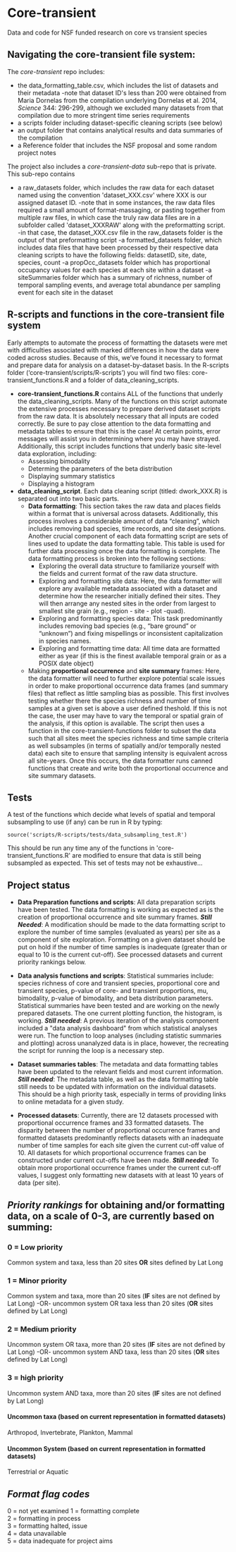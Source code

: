 # Core-transient
Data and code for NSF funded research on core vs transient species

## Navigating the core-transient file system:
The *core-transient* repo includes:
  - the data_formatting_table.csv, which includes the list of datasets and their metadata
    -note that dataset ID's less than 200 were obtained from Maria Dornelas from the compilation underlying Dornelas et al. 2014, *Science* 344: 296-299, although we excluded many datasets from that compilation due to more stringent time series requirements
  - a scripts folder including dataset-specific cleaning scripts (see below)
  - an output folder that contains analytical results and data summaries of the compilation
  - a Reference folder that includes the NSF proposal and some random project notes

The project also includes a *core-transient-data* sub-repo that is private. This sub-repo contains
  - a raw_datasets folder, which includes the raw data for each dataset named using the convention 'dataset_XXX.csv' where XXX is our assigned dataset ID.
    -note that in some instances, the raw data files required a small amount of format-massaging, or pasting together from multiple raw files, in which case the truly raw data files are in a subfolder called 'dataset_XXXRAW' along with the preformatting script.
    -in that case, the dataset_XXX.csv file in the raw_datasets folder is the output of that preformatting script
  -a formatted_datasets folder, which includes data files that have been processed by their respective data cleaning scripts to have the following fields: datasetID, site, date, species, count
  -a propOcc_datasets folder which has proportional occupancy values for each species at each site within a dataset
  -a siteSummaries folder which has a summary of richness, number of temporal sampling events, and average total abundance per sampling event for each site in the dataset


## R-scripts and functions in the core-transient file system
Early attempts to automate the process of formatting the datasets were met with difficulties associated with marked differences in how the data were coded across studies. Because of this, we’ve found it necessary to format and prepare data for analysis on a dataset-by-dataset basis. In the R-scripts folder (‘core-transient/scripts/R-scripts’) you will find two files: core-transient_functions.R and a folder of data_cleaning_scripts.

  - **core-transient_functions.R** contains ALL of the functions that underly the data_cleaning_scripts. Many of the functions on this script automate the extensive processes necessary to prepare derived dataset scripts from the raw data. It is absolutely necessary that all inputs are coded correctly. Be sure to pay close attention to the data formatting and metadata tables to ensure that this is the case! At certain points, error messages will assist you in determining where you may have strayed. Additionally, this script includes functions that underly basic site-level data exploration, including:
    - Assessing bimodality
    - Determing the parameters of the beta distribution
    - Displaying summary statistics
    - Displaying a histogram
  - **data_cleaning_script**. Each data cleaning script (titled: dwork_XXX.R) is separated out into two basic parts.
    - **Data formatting**: This section takes the raw data and places fields within a format that is universal across datasets. Additionally, this process involves a considerable amount of data “cleaning”, which includes removing bad species, time records, and site designations. Another crucial component of each data formatting script are sets of lines used to update the data formatting table. This table is used for further data processing once the data formatting is complete. The data formatting process is broken into the following sections:
        - Exploring the overall data structure to familiarize yourself with the fields and current format of the raw data structure.
        - Exploring and formatting site data: Here, the data formatter will explore any available metadata associated with a dataset and determine how the researcher initially defined their sites. They will then arrange any nested sites in the order from largest to smallest site grain (e.g., region - site - plot -quad).
        - Exploring and formatting species data: This task predominantly includes removing bad species (e.g., “bare ground” or “unknown”) and fixing mispellings or inconsistent capitalization in species names.
        - Exploring and formatting time data: All time data are formatted either as year (if this is the finest available temporal grain or as a POSIX date object)
    - Making **proportional occurrence** and **site summary** frames: Here, the data formatter will need to further explore potential scale issues in order to make proportional occurrence data frames (and summary files) that reflect as little sampling bias as possible. This first involves testing whether there the species richness and number of time samples at a given set is above a user defined theshold. If this is not the case, the user may have to vary the temporal or spatial grain of the analysis, if this option is available. The script then uses a function in the core-transient-functions folder to subset the data such that all sites meet the species richness and time sample criteria as well subsamples (in terms of spatially and/or temporally nested data) each site to ensure that sampling intensity is equivalent across all site-years. Once this occurs, the data formatter runs canned functions that create and write both the proportional occurrence and site summary datasets.

## Tests
A test of the functions which decide what levels of spatial and temporal subsampling to use (if any) can be run in R by typing:
```
source('scripts/R-scripts/tests/data_subsampling_test.R')
```
This should be run any time any of the functions in 'core-transient_functions.R' are modified to ensure that data is still being subsampled as expected. This set of tests may not be exhaustive...
    
## Project status

- **Data Preparation functions and scripts**: All data preparation scripts have been tested. The data formatting is working as expected as is the creation of proportional occurrence and site summary frames. _**Still Needed**_:  A modification should be made to the data formatting script to explore the number of time samples (evaluated as years) per site as a component of site exploration. Formatting on a given dataset should be put on hold if the number of time samples is inadequate (greater than or equal to 10 is the current cut-off). See processed datasets and current priority rankings below.

- **Data analysis functions and scripts**: Statistical summaries include: species richness of core and transient species, proportional core and transient species, p-value of core- and transient proportions, mu, bimodality, p-value of bimodality, and beta distribution parameters. Statistical summaries have been tested and are working on the newly prepared datasets. The one current plotting function, the histogram, is working. _**Still needed**_: A previous iteration of the analysis component included a "data analysis dashboard" from which statistical analyses were run. The function to loop analyses (including statistic summaries and plotting) across unanalyzed data is in place, however, the recreating the script for running the loop is a necessary step.

- **Dataset summaries tables**: The metadata and data formatting tables have been updated to the relevant fields and most current information. _**Still needed**_: The metadata table, as well as the data formatting table still needs to be updated with information on the individual datasets. This should be a high priority task, especially in terms of providing links to online metadata for a given study.

- **Processed datasets**: Currently, there are 12 datasets processed with proportional occurrence frames and 33 formatted datasets. The disparity between the number of proportional occurrence frames and formatted datasets predominantly reflects datasets with an inadequate number of time samples for each site given the current cut-off value of 10. All datasets for which proportional occurrence frames can be constructed under current cut-offs have been made. _**Still needed**_: To obtain more proportional occurrence frames under the current cut-off values, I suggest only formatting new datasets with at least 10 years of data (per site).

## *Priority rankings* for obtaining and/or formatting data, on a scale of 0-3, are currently based on summing:

### 0 = Low priority
Common system and taxa, less than 20 sites **OR** sites defined by Lat Long

### 1 = Minor priority
Common system and taxa, more than 20 sites (**IF** sites are not defined by Lat Long)
-OR- uncommon system OR taxa less than 20 sites (**OR** sites defined by Lat Long)

### 2 = Medium priority
Uncommon system OR taxa, more than 20 sites (**IF** sites are not defined by Lat Long)
-OR- uncommon system AND taxa, less than 20 sites (**OR** sites defined by Lat Long)

### 3 = high priority
Uncommon system AND taxa, more than 20 sites (**IF** sites are not defined by Lat Long)

#### Uncommon taxa (based on current representation in formatted datasets)
Arthropod, Invertebrate, Plankton, Mammal  
  
#### Uncommon System (based on current representation in formatted datasets)
Terrestrial or Aquatic  


## *Format flag codes*

 0 = not yet examined
 1 = formatting complete  
 2 = formatting in process  
 3 = formatting halted, issue  
 4 = data unavailable  
 5 = data inadequate for project aims  


